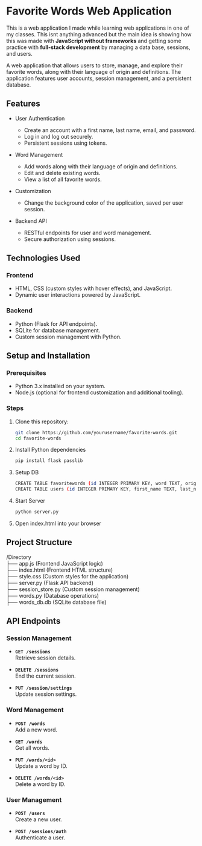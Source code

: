 # Favorite Words Web Application

This is a web application I made while learning web applications in one of my classes. This isnt anything advanced but the main idea is showing how this was made with **JavaScript without frameworks** and getting some practice with **full-stack development** by managing a data base, sessions, and users.


A web application that allows users to store, manage, and explore their favorite words, along with their language of origin and definitions. The application features user accounts, session management, and a persistent database.

## Features

- User Authentication
  - Create an account with a first name, last name, email, and password.
  - Log in and log out securely.
  - Persistent sessions using tokens.

- Word Management
  - Add words along with their language of origin and definitions.
  - Edit and delete existing words.
  - View a list of all favorite words.

- Customization
  - Change the background color of the application, saved per user session.

- Backend API
  - RESTful endpoints for user and word management.
  - Secure authorization using sessions.

## Technologies Used

### Frontend
- HTML, CSS (custom styles with hover effects), and JavaScript.
- Dynamic user interactions powered by JavaScript.

### Backend
- Python (Flask for API endpoints).
- SQLite for database management.
- Custom session management with Python.

## Setup and Installation

### Prerequisites
- Python 3.x installed on your system.
- Node.js (optional for frontend customization and additional tooling).

### Steps
1. Clone this repository:
   ```bash
   git clone https://github.com/yourusername/favorite-words.git
   cd favorite-words
   ```
2. Install Python dependencies
   ```bash
   pip install flask passlib
   ```
3. Setup DB
   ```bash
   CREATE TABLE favoritewords (id INTEGER PRIMARY KEY, word TEXT, origin TEXT, definition TEXT);
   CREATE TABLE users (id INTEGER PRIMARY KEY, first_name TEXT, last_name TEXT, email TEXT, password TEXT);
   ```
4. Start Server
   ```bash
   python server.py
   ```
5. Open index.html into your browser

## Project Structure
/Directory <br>
├── app.js                (Frontend JavaScript logic) <br>
├── index.html            (Frontend HTML structure) <br>
├── style.css             (Custom styles for the application) <br>
├── server.py             (Flask API backend) <br>
├── session_store.py      (Custom session management) <br>
├── words.py              (Database operations) <br>
├── words_db.db           (SQLite database file) <br>

## API Endpoints

### Session Management
- **`GET /sessions`**  
  Retrieve session details.

- **`DELETE /sessions`**  
  End the current session.

- **`PUT /session/settings`**  
  Update session settings.

### Word Management
- **`POST /words`**  
  Add a new word.

- **`GET /words`**  
  Get all words.

- **`PUT /words/<id>`**  
  Update a word by ID.

- **`DELETE /words/<id>`**  
  Delete a word by ID.

### User Management
- **`POST /users`**  
  Create a new user.

- **`POST /sessions/auth`**  
  Authenticate a user.

